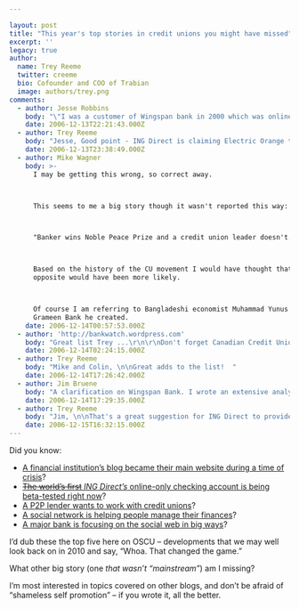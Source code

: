 ```yaml
---

layout: post
title: "This year's top stories in credit unions you might have missed"
excerpt: ''
legacy: true
author:
  name: Trey Reeme
  twitter: creeme
  bio: Cofounder and COO of Trabian
  image: authors/trey.png
comments:
  - author: Jesse Robbins
    body: "\"I was a customer of Wingspan bank in 2000 which was online-only.\":http://www.computerworld.com/industrytopics/financial/story/0,10801,51189,00.html\r\n\r\n"
    date: 2006-12-13T22:21:43.000Z
  - author: Trey Reeme
    body: "Jesse, Good point - ING Direct is claiming Electric Orange to be \"America’s first paperless checking account\" - so I was doubly wrong: it's incorrectly self-proclaimed by ING, and I misspoke by saying \"world's\" instead of \"America's.\"\n\nThanks for the link to the Wingspan article - sounds way ahead of its time, now, and strikingly similar to Electric Orange in \"this Quicken article from way back then\":http://www.quicken.com/cms/viewers/article/banking/4279.  I'm amending the post! "
    date: 2006-12-13T23:38:49.000Z
  - author: Mike Wagner
    body: >-
      I may be getting this wrong, so correct away.



      This seems to me a big story though it wasn't reported this way:



      "Banker wins Noble Peace Prize and a credit union leader doesn't."



      Based on the history of the CU movement I would have thought that the
      opposite would have been more likely.



      Of course I am referring to Bangladeshi economist Muhammad Yunus and the
      Grameen Bank he created.
    date: 2006-12-14T00:57:53.000Z
  - author: 'http://bankwatch.wordpress.com'
    body: "Great list Trey ...\r\n\r\nDon't forget Canadian Credit Union - VanCity - quietly they are moving the social lever more than any Bank/ Credit Union in my view.  \"Vancity are defining community spirit online, and making the most of the natural advantage Credit Unions share - localisation.\":http://bankwatch.wordpress.com/2006/12/07/got-hats-changeeverythingca-success-story-changeeverythingca/"
    date: 2006-12-14T02:24:15.000Z
  - author: Trey Reeme
    body: "Mike and Colin, \n\nGreat adds to the list!  "
    date: 2006-12-14T17:26:42.000Z
  - author: Jim Bruene
    body: "A clarification on Wingspan Bank. I wrote an extensive analysis of their product offering in July 1999, and I signed up for an account. Wingspan DID include paper checks with its account and they were free of transaction charges (other than check printing charges). Online bill pay was also free. \r\n\r\nAlso, I agree with four of your five top stories; but I don't think the ING Direct checking account is revolutionary. A good line extension for ING Direct? Yes. Good marketing/PR by ING? Yes. But not anything that changes the industry. \r\n\r\nThe \"send paper check\" function is just a better way of describing regular online bill payment (to non-electronic merchants), a feature most credit unions and banks have had for 7 or 8 years. \r\n\r\nThe fact that they don't allow you to physically write a check yourself is hardly a benefit. What would be better is to allow paper checks, but charge a transaction fee that discourages their use. \r\n\r\nIn my opinion, the bigger story is USAA offering remote check deposits using regular in-home scanner (see Dec. 6 press release). \r\n"
    date: 2006-12-14T17:29:35.000Z
  - author: Trey Reeme
    body: "Jim, \n\nThat's a great suggestion for ING Direct to provide a paper checkbook to users who couldn't get around the loss of the checkbook and to charge a transaction fee.\n\nIt's not a deal-breaker at all for me, but from many discussions I've had and read about the account, I can see that a lot of folks just wouldn't know what to do without the trusty old-fashioned checkbook."
    date: 2006-12-15T16:32:15.000Z
---
```


<p>Did you know:</p>
<ul>
<li><a href="http://www.opensourcecu.com/articles/2006/11/12/moment-of-truth">A financial institution&#8217;s blog became their main website during a time of crisis</a>?</li>
<li><a href="http://www.opensourcecu.com/articles/2006/11/30/electric-orange-rolls-out-to-targeted-ing-direct-customers"><del>The world&#8217;s first</del> <em><span class="caps">ING</span> Direct&#8217;s</em> online-only checking account is being beta-tested right now</a>?</li>
<li><a href="http://www.opensourcecu.com/articles/2006/09/13/taps-zopa-and-credit-unions"><span class="caps">A P2P</span> lender wants to work with credit unions</a>?</li>
<li><a href="http://www.opensourcecu.com/articles/2006/11/22/is-wesabe-the-new-quicken">A social network is helping people manage their finances</a>?</li>
<li><a href="http://www.opensourcecu.com/articles/2006/09/05/wells-fargo-launches-second-blog">A major bank is focusing on the social web in big ways</a>?</li>
</ul>
<p>I&#8217;d dub these the top five here on <span class="caps">OSCU</span> &#8211; developments that we may well look back on in 2010 and say, &#8220;Whoa. That changed the game.&#8221;</p>
<p>What other big story (one <em>that wasn&#8217;t &#8220;mainstream&#8221;</em>) am I missing?</p>
<p>I&#8217;m most interested in topics covered on other blogs, and don&#8217;t be afraid of &#8220;shameless self promotion&#8221; &#8211; if you wrote it, all the better.</p>